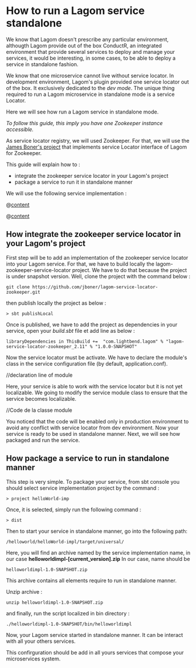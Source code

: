 # How to run a Lagom service standalone

We know that Lagom doesn't prescribe any particular environment, althougth Lagom provide out of the box ConductR, an integrated environment that provide several services to deploy and manage your services, it would be interesting, in some cases, to be able to deploy a service in standalone fashion.

We know that one microservice cannot live without service locator. In development environment, Lagom's plugin provided one service locator out of the box. It exclusively dedicated to the *dev mode*.  The unique thing required to run a Lagom microservice in standalone mode is a service Locator.

Here we will see how run a Lagom service in standalone mode.

*To follow this guide, this imply you have one Zookeeper instance accessible.*

As service locator registry, we will used Zookeeper. For that, we will use the [James Boner's project](https://github.com/jboner/lagom-service-locator-zookeeper) that implements service Locator interface of Lagom for Zookeeper.

This guide will explain how to :

* integrate the zookeeper service locator in your Lagom's project
* package a service to run it in standalone manner

We will use the following service implementation :


@[content](code/docs/production/HelloWorldService.java)

@[content](code/docs/production/HelloWorldServiceImpl.java)


## How integrate the zookeeper service locator in your Lagom's project

First step will be to add an implementation of the zookeeper service locator into your Lagom service.
For that, we have to build locally the lagom-zookeeper-service-locator project.
We have to do that because the project is under snapshot version.
Well, clone the project with the command below :

```console
git clone https://github.com/jboner/lagom-service-locator-zookeeper.git
```
 then publish locally the project as below :

```console
> sbt publishLocal
```

Once is published, we have to add the project as dependencies in your service, open your *build.sbt* file et add line as below :

```console
libraryDependencies in ThisBuild +=  "com.lightbend.lagom" % "lagom-service-locator-zookeeper_2.11" % "1.0.0-SNAPSHOT"
```
Now the service locator must be activate. We have to declare the module's class in the service configuration file (by default, application.conf).

//declaration line of module

Here, your service is able to work with the service locator but it is not yet localizable. We going to modify the service module class to ensure that the service becomes localizable.

//Code de la classe module 

You noticed that the code will be enabled only in production environment to avoid any conflict with service locator from dev environment.
Now your service is ready to be used in standalone manner. Next, we will see how packaged and run the service.


## How package a service to run in standalone manner

This step is very simple. To package your service, from sbt console you should select service implementation project by the command :

```console
> project helloWorld-imp
```

Once, it is selected, simply run the following command :

```console
> dist
```

Then to start your service in standalone manner, go into the following path:

```console
/helloworld/helloWorld-impl/target/universal/
```
Here, you will find an archive named by the service implementation name, in our case **helloworldimpl-[current_version].zip**
In our case, name should be

```console
helloworldimpl-1.0-SNAPSHOT.zip
```
This archive contains all elements require to run in standalone manner.

Unzip archive :

```console
unzip helloworldimpl-1.0-SNAPSHOT.zip
```

and finally, run the script localized in bin directory :

```console
./helloworldimpl-1.0-SNAPSHOT/bin/helloworldimpl
```

Now, your Lagom service started in standalone manner. It can be interact with all your others services.

This confirguration should be add in all yours services that compose your microservices system. 
